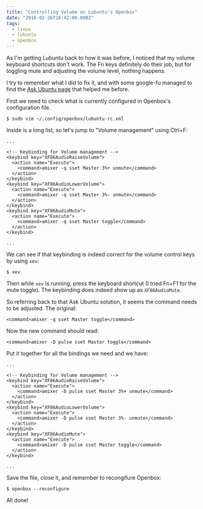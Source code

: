 ```yaml
---
title: "Controlling Volume on Lubuntu's Openbox"
date: "2016-02-26T16:42:00.000Z"
tags:
  - linux
  - lubuntu
  - openbox
---
```



As I'm getting Lubuntu back to how it was before, I noticed that my volume keyboard shortcuts don't work. The Fn keys definitely do their job, but for toggling mute and adjusting the volume level, nothing happens.

I try to remember what I did to fix it, and with some google-fu managed to find the [Ask Ubuntu page](https://askubuntu.com/questions/454955/using-amixer-to-control-volume) that helped me before.

First we need to check what is currently configured in Openbox's configuration file.

    $ sudo vim ~/.config/openbox/lubuntu-rc.xml

Inside is a long list, so let's jump to "Volume management" using Ctrl+F:

    ...
    
    <!-- Keybinding for Volume management -->
    <keybind key="XF86AudioRaiseVolume">
      <action name="Execute">
        <command>amixer -q sset Master 3%+ unmute</command>
      </action>
    </keybind>
    <keybind key="XF86AudioLowerVolume">
      <action name="Execute">
        <command>amixer -q sset Master 3%- unmute</command>
      </action>
    </keybind>
    <keybind key="XF86AudioMute">
      <action name="Execute">
        <command>amixer -q sset Master toggle</command>
      </action>
    </keybind>
   
    ...

We can see if that keybinding is indeed correct for the volume control keys by using `xev`:

    $ xev

Then while `xev` is running, press the keyboard shortcut (I tried Fn+F1 for the mute toggle). The keybinding does indeed show up as `XF86AudioMute`.

So referring back to that Ask Ubuntu solution, it seems the command needs to be adjusted. The original:

    <command>amixer -q sset Master toggle</command>

Now the new command should read:

    <command>amixer -D pulse sset Master toggle</command>
    
Put it together for all the bindings we need and we have:

    ...
    
    <!-- Keybinding for Volume management -->
    <keybind key="XF86AudioRaiseVolume">
      <action name="Execute">
        <command>amixer -D pulse sset Master 3%+ unmute</command>
      </action>
    </keybind>
    <keybind key="XF86AudioLowerVolume">
      <action name="Execute">
        <command>amixer -D pulse sset Master 3%- unmute</command>
      </action>
    </keybind>
    <keybind key="XF86AudioMute">
      <action name="Execute">
        <command>amixer -D pulse sset Master toggle</command>
      </action>
    </keybind>
   
    ...

Save the file, close it, and remember to recongifure Openbox:

    $ openbox --reconfigure

All done!